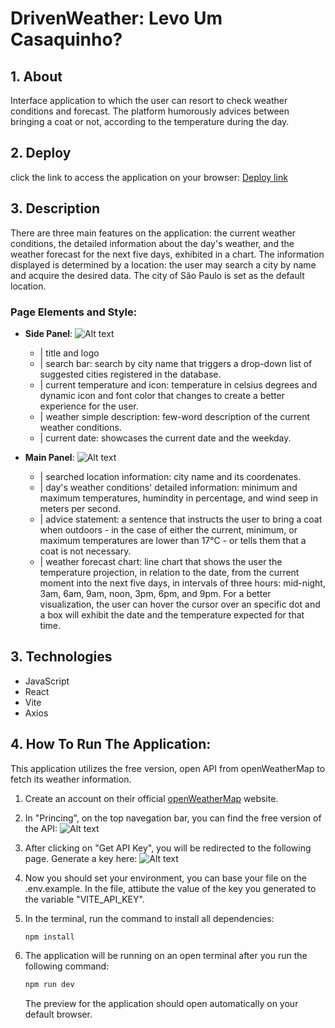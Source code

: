 # DrivenWeather: Levo Um Casaquinho?

## 1. About

Interface application to which the user can resort to check weather conditions and forecast. The platform humorously advices between bringing a coat or not, according to the temperature during the day.

## 2. Deploy

click the link to access the application on your browser: [Deploy link](https://projeto24-driven-weather.vercel.app/)

## 3. Description

There are three main features on the application: the current weather conditions, the detailed information about the day's weather, and the weather forecast for the next five days, exhibited in a chart.
The information displayed is determined by a location: the user may search a city by name and acquire the desired data. The city of São Paulo is set as the default location.

### Page Elements and Style:

- **Side Panel**:
   ![Alt text](image.png)

   - | title and logo
   - | search bar: search by city name that triggers a drop-down list of suggested cities registered in the database.
   - | current temperature and icon: temperature in celsius degrees and dynamic icon and font color that changes to create a better experience for the user.
   - | weather simple description: few-word description of the current weather conditions.
   - | current date: showcases the current date and the weekday.


- **Main Panel**:
    ![Alt text](image-1.png)

   - | searched location information: city name and its coordenates.
   - | day's weather conditions' detailed information: minimum and maximum temperatures, humindity in percentage, and wind seep in meters per second.
   - | advice statement: a sentence that instructs the user to bring a coat when outdoors - in the case of either the current, minimum, or maximum temperatures are lower than 17°C - or tells them that a coat is not necessary.
   - | weather forecast chart: line chart that shows the user the temperature projection, in relation to the date, from the current moment into the next five days, in intervals of three hours: mid-night, 3am, 6am, 9am, noon, 3pm, 6pm, and 9pm. For a better visualization, the user can hover the cursor over an specific dot and a box will exhibit the date and the temperature expected for that time.

## 3. Technologies

- JavaScript
- React
- Vite
- Axios

## 4. How To Run The Application:

This application utilizes the free version, open API from openWeatherMap to fetch its weather information.

1. Create an account on their official [openWeatherMap](https://home.openweathermap.org/) website.

2. In "Princing", on the top navegation bar, you can find the free version of the API:
![Alt text](image-2.png)

3. After clicking on "Get API Key", you will be redirected to the following page. Generate a key here:
![Alt text](image-3.png)

4. Now you should set your environment, you can base your file on the .env.example. In the file, attibute the value of the key you generated to the variable "VITE_API_KEY".

5. In the terminal, run the command to install all dependencies:
    ```bash
    npm install
    ```
6. The application will be running on an open terminal after you run the following command:
    ```bash
    npm run dev
    ```
    The preview for the application should open automatically on your default browser.